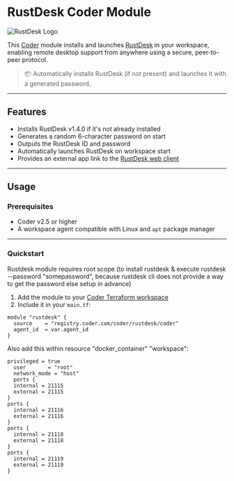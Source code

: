 # RustDesk Coder Module

![RustDesk Logo](https://upload.wikimedia.org/wikipedia/commons/9/96/Rustdesk.svg)

This [Coder](https://coder.com) module installs and launches [RustDesk](https://rustdesk.com/) in your workspace, enabling remote desktop support from anywhere using a secure, peer-to-peer protocol.

> 📦 Automatically installs RustDesk (if not present) and launches it with a generated password.

---

## Features

- Installs RustDesk v1.4.0 if it's not already installed
- Generates a random 6-character password on start
- Outputs the RustDesk ID and password
- Automatically launches RustDesk on workspace start
- Provides an external app link to the [RustDesk web client](https://rustdesk.com/web)

---

## Usage

### Prerequisites

- Coder v2.5 or higher
- A workspace agent compatible with Linux and `apt` package manager

---

### Quickstart

Rustdesk module requires root scope (to install rustdesk & execute rustdesk --password "somepassword", because rustdesk cli does not provide a way to get the password else setup in advance)

1. Add the module to your [Coder Terraform workspace](https://registry.coder.com)
2. Include it in your `main.tf`:

```hcl
module "rustdesk" {
  source    = "registry.coder.com/coder/rustdesk/coder"
  agent_id  = var.agent_id
}
```
Also add this within resource "docker_container" "workspace":
 
```hcl
privileged = true
  user       = "root"
  network_mode = "host"
  ports {
  internal = 21115
  external = 21115
}
ports {
  internal = 21116
  external = 21116
}
ports {
  internal = 21118
  external = 21118
}
ports {
  internal = 21119
  external = 21119
}
```
